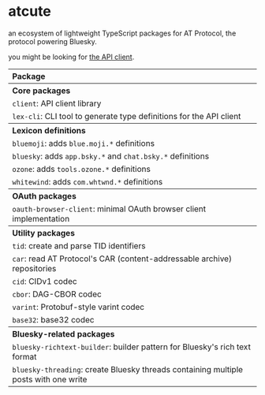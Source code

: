 # atcute

an ecosystem of lightweight TypeScript packages for AT Protocol, the protocol powering Bluesky.

you might be looking for [the API client](./packages/core/client/README.md).

<table>
	<thead>
		<tr>
			<th align="left">Package</th>
		</tr>
	</thead>
	<tbody>
		<tr>
			<th colspan="2" align="left">Core packages</th>
		</tr>
		<tr>
			<td><code>client</code>: API client library</td>
		</tr>
		<tr>
			<td><code>lex-cli</code>: CLI tool to generate type definitions for the API client</td>
		</tr>
		<tr>
			<th colspan="2" align="left">Lexicon definitions</th>
		</tr>
		<tr>
			<td><code>bluemoji</code>: adds <code>blue.moji.*</code> definitions</td>
		</tr>
		<tr>
			<td><code>bluesky</code>: adds <code>app.bsky.*</code> and <code>chat.bsky.*</code> definitions</td>
		</tr>
		<tr>
			<td><code>ozone</code>: adds <code>tools.ozone.*</code> definitions</td>
		</tr>
		<tr>
			<td><code>whitewind</code>: adds <code>com.whtwnd.*</code> definitions</td>
		</tr>
		<tr>
			<th colspan="2" align="left">OAuth packages</th>
		</tr>
		<tr>
			<td><code>oauth-browser-client</code>: minimal OAuth browser client implementation</td>
		</tr>
		<tr>
			<th colspan="2" align="left">Utility packages</th>
		</tr>
		<tr>
			<td><code>tid</code>: create and parse TID identifiers</td>
		</tr>
		<tr>
			<td><code>car</code>: read AT Protocol's CAR (content-addressable archive) repositories</td>
		</tr>
		<tr>
			<td><code>cid</code>: CIDv1 codec</td>
		</tr>
		<tr>
			<td><code>cbor</code>: DAG-CBOR codec</td>
		</tr>
		<tr>
			<td><code>varint</code>: Protobuf-style varint codec</td>
		</tr>
		<tr>
			<td><code>base32</code>: base32 codec</td>
		</tr>
		<tr>
			<th colspan="2" align="left">Bluesky-related packages</th>
		</tr>
		<tr>
			<td><code>bluesky-richtext-builder</code>: builder pattern for Bluesky's rich text format</td>
		</tr>
		<tr>
			<td><code>bluesky-threading</code>: create Bluesky threads containing multiple posts with one write</td>
		</tr>
	</tbody>
</table>
